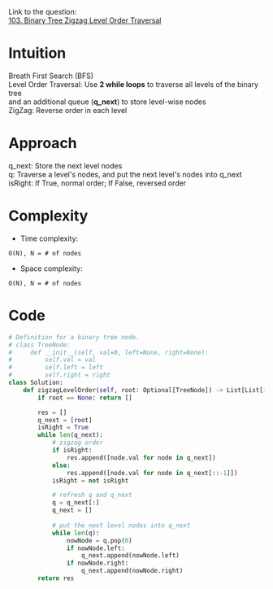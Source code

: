 
Link to the question:</br>
[103. Binary Tree Zigzag Level Order Traversal](https://leetcode.com/problems/binary-tree-zigzag-level-order-traversal/description/)

# Intuition
<!-- Describe your first thoughts on how to solve this problem. -->
Breath First Search (BFS)</br>
Level Order Traversal: Use **2 while loops** to traverse all levels of the binary tree</br> and an additional queue (**q_next**) to store level-wise nodes</br>
ZigZag: Reverse order in each level</br>

# Approach
<!-- Describe your approach to solving the problem. -->
q_next: Store the next level nodes</br>
q: Traverse a level's nodes, and put the next level's nodes into q_next</br>
isRight: If True, normal order; If False, reversed order</br>

# Complexity
- Time complexity:
<!-- Add your time complexity here, e.g. $$O(n)$$ -->
    O(N), N = # of nodes

- Space complexity:
<!-- Add your space complexity here, e.g. $$O(n)$$ -->
    O(N), N = # of nodes

# Code
```python
# Definition for a binary tree node.
# class TreeNode:
#     def __init__(self, val=0, left=None, right=None):
#         self.val = val
#         self.left = left
#         self.right = right
class Solution:
    def zigzagLevelOrder(self, root: Optional[TreeNode]) -> List[List[int]]:
        if root == None: return []

        res = []
        q_next = [root]
        isRight = True
        while len(q_next):
            # zigzag order
            if isRight:
                res.append([node.val for node in q_next])
            else:
                res.append([node.val for node in q_next[::-1]])
            isRight = not isRight

            # refresh q and q_next
            q = q_next[:]
            q_next = []
            
            # put the next level nodes into q_next
            while len(q):
                nowNode = q.pop(0)
                if nowNode.left:
                    q_next.append(nowNode.left)
                if nowNode.right:
                    q_next.append(nowNode.right)
        return res
```